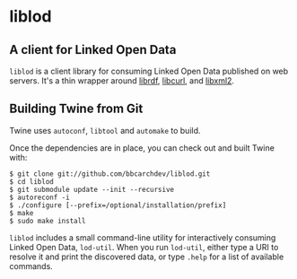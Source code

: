 # liblod
## A client for Linked Open Data

`liblod` is a client library for consuming Linked Open Data published on
web servers. It's a thin wrapper around [librdf](http://librdf.org),
[libcurl](http://curl.haxx.se/libcurl/), and [libxml2](http://xmlsoft.org).

## Building Twine from Git

Twine uses `autoconf`, `libtool` and `automake` to build.

Once the dependencies are in place, you can check out and built Twine with:

```shell
$ git clone git://github.com/bbcarchdev/liblod.git
$ cd liblod
$ git submodule update --init --recursive
$ autoreconf -i
$ ./configure [--prefix=/optional/installation/prefix]
$ make
$ sudo make install
```

`liblod` includes a small command-line utility for interactively consuming
Linked Open Data, `lod-util`. When you run `lod-util`, either type a URI to
resolve it and print the discovered data, or type `.help` for a list of
available commands.

